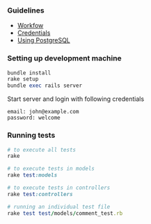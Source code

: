 ### Guidelines

 - [Workfow](https://github.com/bigbinary/workflow)
 - [Credentials](https://github.com/bigbinary/wheel/wiki/Credentials)
 - [Using PostgreSQL](https://gist.github.com/neerajdotname/f3f22aff617e753bc051)

### Setting up development machine

``` ruby
bundle install
rake setup
bundle exec rails server
```

Start server and login with following credentials

```
email: john@example.com
password: welcome
```


### Running tests

``` ruby
# to execute all tests
rake 

# to execute tests in models
rake test:models

# to execute tests in controllers
rake test:controllers

# running an individual test file
rake test test/models/comment_test.rb
```
